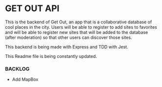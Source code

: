 # GET OUT API

This is the backend of Get Out, an app that is a collaborative database of cool places in the city. Users will be able to register to add sites to favorites and will be able to register new sites that will be added to the database (after moderation) so that other users can discover those sites.

This backend is being made with Express and TDD with Jest.

This Readme file is being constantly updated.

### BACKLOG

- Add MapBox
